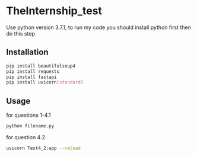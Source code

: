 ﻿# TheInternship_test
Use python version 3.7.1, to run my code you should install python first then do this step

## Installation

```bash
pip install beautifulsoup4
pip install requests
pip install fastapi
pip install uvicorn[standard]
```

## Usage

for questions 1-4.1

```bash
python filename.py
```

for question 4.2

```bash
uvicorn Test4_2:app --reload
```
